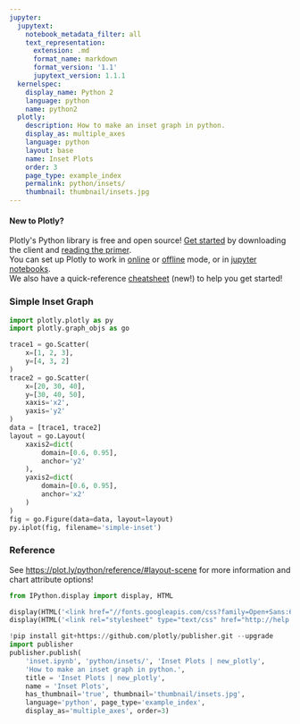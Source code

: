 ```yaml
---
jupyter:
  jupytext:
    notebook_metadata_filter: all
    text_representation:
      extension: .md
      format_name: markdown
      format_version: '1.1'
      jupytext_version: 1.1.1
  kernelspec:
    display_name: Python 2
    language: python
    name: python2
  plotly:
    description: How to make an inset graph in python.
    display_as: multiple_axes
    language: python
    layout: base
    name: Inset Plots
    order: 3
    page_type: example_index
    permalink: python/insets/
    thumbnail: thumbnail/insets.jpg
---
```


#### New to Plotly?
Plotly's Python library is free and open source! [Get started](https://plot.ly/python/getting-started/) by downloading the client and [reading the primer](https://plot.ly/python/getting-started/).
<br>You can set up Plotly to work in [online](https://plot.ly/python/getting-started/#initialization-for-online-plotting) or [offline](https://plot.ly/python/getting-started/#initialization-for-offline-plotting) mode, or in [jupyter notebooks](https://plot.ly/python/getting-started/#start-plotting-online).
<br>We also have a quick-reference [cheatsheet](https://images.plot.ly/plotly-documentation/images/python_cheat_sheet.pdf) (new!) to help you get started!


### Simple Inset Graph

```python
import plotly.plotly as py
import plotly.graph_objs as go

trace1 = go.Scatter(
    x=[1, 2, 3],
    y=[4, 3, 2]
)
trace2 = go.Scatter(
    x=[20, 30, 40],
    y=[30, 40, 50],
    xaxis='x2',
    yaxis='y2'
)
data = [trace1, trace2]
layout = go.Layout(
    xaxis2=dict(
        domain=[0.6, 0.95],
        anchor='y2'
    ),
    yaxis2=dict(
        domain=[0.6, 0.95],
        anchor='x2'
    )
)
fig = go.Figure(data=data, layout=layout)
py.iplot(fig, filename='simple-inset')

```

### Reference


See https://plot.ly/python/reference/#layout-scene for more information and chart attribute options!

```python
from IPython.display import display, HTML

display(HTML('<link href="//fonts.googleapis.com/css?family=Open+Sans:600,400,300,200|Inconsolata|Ubuntu+Mono:400,700" rel="stylesheet" type="text/css" />'))
display(HTML('<link rel="stylesheet" type="text/css" href="http://help.plot.ly/documentation/all_static/css/ipython-notebook-custom.css">'))

!pip install git+https://github.com/plotly/publisher.git --upgrade
import publisher
publisher.publish(
    'inset.ipynb', 'python/insets/', 'Inset Plots | new_plotly',
    'How to make an inset graph in python.',
    title = 'Inset Plots | new_plotly',
    name = 'Inset Plots',
    has_thumbnail='true', thumbnail='thumbnail/insets.jpg',
    language='python', page_type='example_index',
    display_as='multiple_axes', order=3)
```

```python

```
